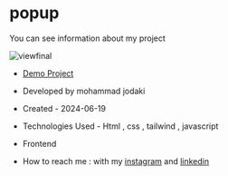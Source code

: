 ﻿# popup
You can see information about my project

![viewfinal](https://private-user-images.githubusercontent.com/154656255/341468042-fcad8faf-46a9-4f65-9975-c945350f059c.png?jwt=eyJhbGciOiJIUzI1NiIsInR5cCI6IkpXVCJ9.eyJpc3MiOiJnaXRodWIuY29tIiwiYXVkIjoicmF3LmdpdGh1YnVzZXJjb250ZW50LmNvbSIsImtleSI6ImtleTUiLCJleHAiOjE3MTg4OTczODcsIm5iZiI6MTcxODg5NzA4NywicGF0aCI6Ii8xNTQ2NTYyNTUvMzQxNDY4MDQyLWZjYWQ4ZmFmLTQ2YTktNGY2NS05OTc1LWM5NDUzNTBmMDU5Yy5wbmc_WC1BbXotQWxnb3JpdGhtPUFXUzQtSE1BQy1TSEEyNTYmWC1BbXotQ3JlZGVudGlhbD1BS0lBVkNPRFlMU0E1M1BRSzRaQSUyRjIwMjQwNjIwJTJGdXMtZWFzdC0xJTJGczMlMkZhd3M0X3JlcXVlc3QmWC1BbXotRGF0ZT0yMDI0MDYyMFQxNTI0NDdaJlgtQW16LUV4cGlyZXM9MzAwJlgtQW16LVNpZ25hdHVyZT1jYzMwMzYwNGQ5MmRmZGI3OWMyMTkxOTRiMzFiNmU3MzBiNWE3MmNhMGI5MTczNGRhMDAwMDM4ZjZkMzQyZjZlJlgtQW16LVNpZ25lZEhlYWRlcnM9aG9zdCZhY3Rvcl9pZD0wJmtleV9pZD0wJnJlcG9faWQ9MCJ9.4q3Lv911P2IGOxGVPhc1GspZPr4akUnyYwiHmEAuOwo)

- [Demo Project](https://mohammadjodaki.github.io/popup/)

- Developed by mohammad jodaki

- Created - 2024-06-19

- Technologies Used - Html , css , tailwind , javascript

- Frontend

- How to reach me : with my [instagram](https://www.instagram.com/mohammad_jodaki_web) and [linkedin](https://www.linkedin.com/in/mohammad-jodakian/)
